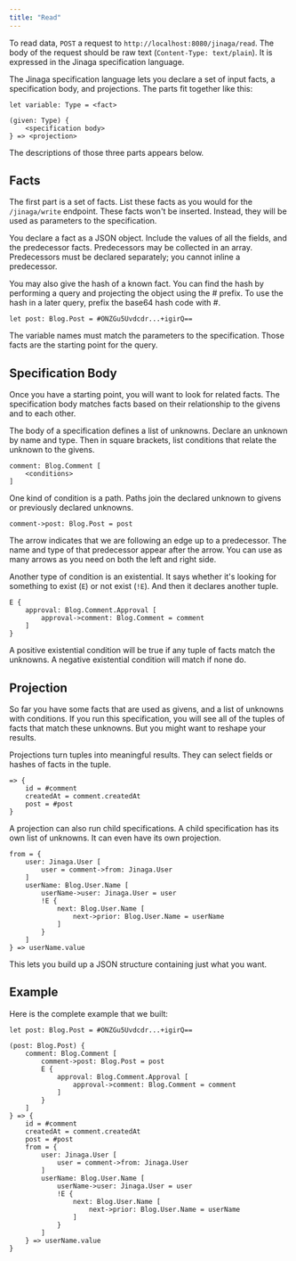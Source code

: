 ```yaml
---
title: "Read"
---
```


To read data, `POST` a request to `http://localhost:8080/jinaga/read`.
The body of the request should be raw text (`Content-Type: text/plain`).
It is expressed in the Jinaga specification language.

The Jinaga specification language lets you declare a set of input facts, a specification body, and projections.
The parts fit together like this:

```
let variable: Type = <fact>

(given: Type) {
    <specification body>
} => <projection>
```

The descriptions of those three parts appears below.

## Facts

The first part is a set of facts.
List these facts as you would for the `/jinaga/write` endpoint.
These facts won't be inserted.
Instead, they will be used as parameters to the specification.


You declare a fact as a JSON object.
Include the values of all the fields, and the predecessor facts.
Predecessors may be collected in an array.
Predecessors must be declared separately; you cannot inline a predecessor.

You may also give the hash of a known fact.
You can find the hash by performing a query and projecting the object using the # prefix.
To use the hash in a later query, prefix the base64 hash code with #.

```
let post: Blog.Post = #ONZGu5Uvdcdr...+igirQ==
```

The variable names must match the parameters to the specification.
Those facts are the starting point for the query.

## Specification Body

Once you have a starting point, you will want to look for related facts.
The specification body matches facts based on their relationship to the givens and to each other.

The body of a specification defines a list of unknowns.
Declare an unknown by name and type.
Then in square brackets, list conditions that relate the unknown to the givens.

```
comment: Blog.Comment [
    <conditions>
]
```

One kind of condition is a path.
Paths join the declared unknown to givens or previously declared unknowns.

```
comment->post: Blog.Post = post
```

The arrow indicates that we are following an edge up to a predecessor.
The name and type of that predecessor appear after the arrow.
You can use as many arrows as you need on both the left and right side.

Another type of condition is an existential.
It says whether it's looking for something to exist (`E`) or not exist (`!E`).
And then it declares another tuple.

```
E {
    approval: Blog.Comment.Approval [
        approval->comment: Blog.Comment = comment
    ]
}
```

A positive existential condition will be true if any tuple of facts match the unknowns.
A negative existential condition will match if none do.

## Projection

So far you have some facts that are used as givens, and a list of unknowns with conditions.
If you run this specification, you will see all of the tuples of facts that match these unknowns.
But you might want to reshape your results.

Projections turn tuples into meaningful results.
They can select fields or hashes of facts in the tuple.

```
=> {
    id = #comment
    createdAt = comment.createdAt
    post = #post
}
```

A projection can also run child specifications.
A child specification has its own list of unknowns.
It can even have its own projection.

```
from = {
    user: Jinaga.User [
        user = comment->from: Jinaga.User
    ]
    userName: Blog.User.Name [
        userName->user: Jinaga.User = user
        !E {
            next: Blog.User.Name [
                next->prior: Blog.User.Name = userName
            ]
        }
    ]
} => userName.value
```

This lets you build up a JSON structure containing just what you want.

## Example

Here is the complete example that we built:

```
let post: Blog.Post = #ONZGu5Uvdcdr...+igirQ==

(post: Blog.Post) {
    comment: Blog.Comment [
        comment->post: Blog.Post = post
        E {
            approval: Blog.Comment.Approval [
                approval->comment: Blog.Comment = comment
            ]
        }
    ]
} => {
    id = #comment
    createdAt = comment.createdAt
    post = #post
    from = {
        user: Jinaga.User [
            user = comment->from: Jinaga.User
        ]
        userName: Blog.User.Name [
            userName->user: Jinaga.User = user
            !E {
                next: Blog.User.Name [
                    next->prior: Blog.User.Name = userName
                ]
            }
        ]
    } => userName.value
}
```